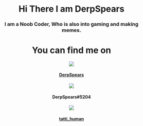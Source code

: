 <h1 align="center">Hi There I am DerpSpears</h1>
<h3 align="center"> I am a Noob Coder, Who is also into gaming and making memes. </h3>
<h1 align="center">You can find me on</h1>
<h4 align="center"><a href="https://steamcommunity.com/id/derpspears/"><img src="https://img.icons8.com/fluent/96/000000/steam.png"/> </a> </h4>
       <h4 align="center"> <a href="https://steamcommunity.com/id/derpspears/"> DerpSpears </a> </h4>
<h4 align="center"><img src="https://img.icons8.com/cute-clipart/128/000000/discord-new-logo.png"/> </h4>
  <h4 align="center"> DerpSpears#5204 </h4>
  <h4 align="center"><a href="https://steamcommunity.com/id/derpspears/"><img src="https://png.pngtree.com/element_our/sm/20180301/sm_5a9797d18f418.jpg"/> </a> </h4>
   <h4 align="center"> <a href="https://www.instagram.com/tatti_human/"> tatti_human </a> </h4>


